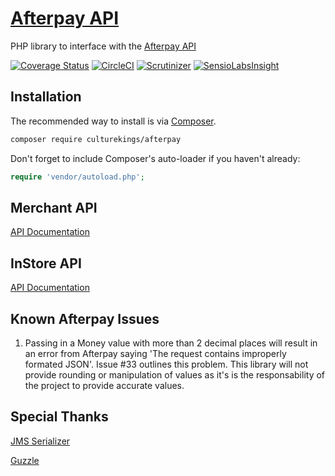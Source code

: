 [Afterpay API](https://culturekings.github.io/afterpay/)
=======================

PHP library to interface with the [Afterpay API](http://docs.afterpay.com.au/)

[![Coverage Status](https://coveralls.io/repos/github/culturekings/afterpay/badge.svg)](https://coveralls.io/github/culturekings/afterpay)
[![CircleCI](https://img.shields.io/circleci/project/culturekings/afterpay.svg?style=svg)](https://circleci.com/gh/culturekings/afterpay)
[![Scrutinizer](https://scrutinizer-ci.com/g/culturekings/afterpay/badges/quality-score.png?b=master)](https://scrutinizer-ci.com/g/culturekings/afterpay/)
[![SensioLabsInsight](https://img.shields.io/sensiolabs/i/b9b910ea-dc47-4459-a7b1-ff9da76edebd.svg)](https://insight.sensiolabs.com/projects/b9b910ea-dc47-4459-a7b1-ff9da76edebd)

## Installation

The recommended way to install is via [Composer](http://getcomposer.org).


```bash
composer require culturekings/afterpay
```

Don't forget to include Composer's auto-loader if you haven't already:

```php
require 'vendor/autoload.php';
```

## Merchant API
[API Documentation](docs/merchant/api.md)

## InStore API
[API Documentation](docs/instore/api.md)

## Known Afterpay Issues

1. Passing in a Money value with more than 2 decimal places will result in an error from Afterpay saying 'The request contains improperly formated JSON'. Issue #33 outlines this problem. 
This library will not provide rounding or manipulation of values as it's is the responsability of the project to provide accurate values.


## Special Thanks

[JMS Serializer](https://github.com/schmittjoh/serializer)

[Guzzle](https://github.com/guzzle/guzzle)

